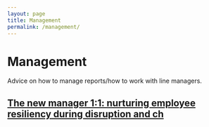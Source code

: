 ```yaml
---
layout: page
title: Management
permalink: /management/
---
```


# Management

Advice on how to manage reports/how to work with line managers.

## [The new manager 1:1: nurturing employee resiliency during disruption and ch](https://blogs.microsoft.com/latinx/2020/05/11/the-new-manager-11-nurturing-employee-resiliency-during-disruption-and-change/)

